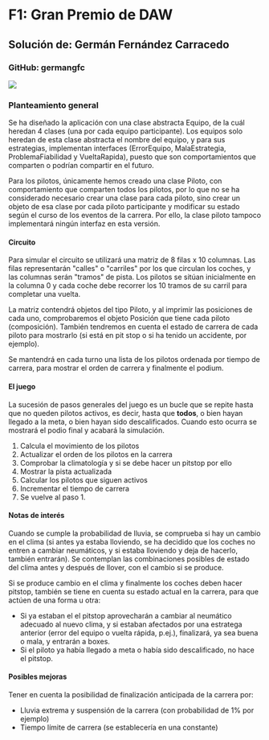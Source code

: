 # F1: Gran Premio de DAW

## Solución de: Germán Fernández Carracedo
### GitHub: germangfc

![](F1-logo.png)

### Planteamiento general

Se ha diseñado la aplicación con una clase abstracta Equipo, de la cuál heredan 4 clases (una por cada equipo participante). Los equipos solo heredan de esta clase abstracta el nombre del equipo, y para sus estrategias, implementan interfaces (ErrorEquipo, MalaEstrategia, ProblemaFiabilidad y VueltaRapida), puesto que son comportamientos que comparten o podrían compartir en el futuro.

Para los pilotos, únicamente hemos creado una clase Piloto, con comportamiento que comparten todos los pilotos, por lo que no se ha considerado necesario crear una clase para cada piloto, sino crear un objeto de esa clase por cada piloto participante y modificar su estado según el curso de los eventos de la carrera. Por ello, la clase piloto tampoco implementará ningún interfaz en esta versión.

#### Circuito
Para simular el circuito se utilizará una matriz de 8 filas x 10 columnas. Las filas representarán "calles" o "carriles" por los que circulan los coches, y las columnas serán "tramos" de pista. Los pilotos se sitúan inicialmente en la columna 0 y cada coche debe recorrer los 10 tramos de su carril para completar una vuelta. 

La matriz contendrá objetos del tipo Piloto, y al imprimir las posiciones de cada uno, comprobaremos el objeto Posición que tiene cada piloto (composición). También tendremos en cuenta el estado de carrera de cada piloto para mostrarlo (si está en pit stop o si ha tenido un accidente, por ejemplo).

Se mantendrá en cada turno una lista de los pilotos ordenada por tiempo de carrera, para mostrar el orden de carrera y finalmente el podium.

#### El juego
La sucesión de pasos generales del juego es un bucle que se repite hasta que no queden pilotos activos, es decir, hasta que **todos**, o bien hayan llegado a la meta, o bien hayan sido descalificados.
Cuando esto ocurra se mostrará el podio final y acabará la simulación.

1. Calcula el movimiento de los pilotos 
2. Actualizar el orden de los pilotos en la carrera
3. Comprobar la climatología y si se debe hacer un pitstop por ello
4. Mostrar la pista actualizada
5. Calcular los pilotos que siguen activos
6. Incrementar el tiempo de carrera
7. Se vuelve al paso 1.

#### Notas de interés

Cuando se cumple la probabilidad de lluvia, se comprueba si hay un cambio en el clima (si antes ya estaba lloviendo, se ha decidido que los coches no entren a cambiar neumáticos, y si estaba lloviendo y deja de hacerlo, también entrarán). Se contemplan las combinaciones posibles de estado del clima antes y después de llover, con el cambio si se produce. 

Si se produce cambio en el clima y finalmente los coches deben hacer pitstop, también se tiene en cuenta su estado actual en la carrera, para que actúen de una forma u otra: 
 - Si ya estaban el el pitstop aprovecharán a cambiar al neumático adecuado al nuevo clima, y si estaban afectados por una estratega anterior (error del equipo o vuelta rápida, p.ej.), finalizará, ya sea buena o mala, y entrarán a boxes. 
 - Si el piloto ya había llegado a meta o había sido descalificado, no hace el pitstop.


#### Posibles mejoras
Tener en cuenta la posibilidad de finalización anticipada de la carrera por:
- Lluvia extrema y suspensión de la carrera (con probabilidad de 1% por ejemplo)
- Tiempo límite de carrera (se establecería en una constante)
